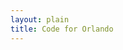 ```yaml
---
layout: plain
title: Code for Orlando
---
```

<script type="text/javascript">


bugs_needing_help = new Array();
// when, bug url, repository name, conributors_url

function parse_help_needed_results(req, repository_name, issues_url, contributors_url) {
  bug_list = "";
  if (req.responseText) {
    bug_list = JSON.parse(req.responseText);
  }
  if (bug_list) {
    console.log("want to load " + bug_list + " into bug list for " + repository_name + " because of " + issues_url);
  } else {
    console.log("no interesting bugs at " + issues_url)
  }
}

function poll_help_needed(repository_name, issues_url_description, contributors_url) {
  issues_url = issues_url_description.replace("{/number}", "?assignee=none&amp;labels=help%20wanted");
  req = new XMLHttpRequest();
  req.addEventListener("load", function() { return parse_help_needed_results(req, repository_name, issues_url, contributors_url); });
  req.open("GET", issues_url);
  req.send();
}

{% for repository in site.github.public_repositories %}poll_help_needed('{{ repository.name | replace "{/number\}", "" }}', '{{ repository.issues_url }}', '{{ repository.contributors_url }}');
{% endfor %}
</script>
